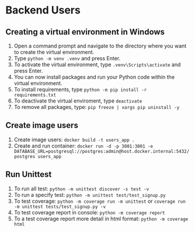 # Backend Users

## Creating a virtual environment in Windows
1. Open a command prompt and navigate to the directory where you want to create the virtual environment.
2. Type `python -m venv .venv` and press Enter.
3. To activate the virtual environment, type `.venv\Scripts\activate` and press Enter.
4. You can now install packages and run your Python code within the virtual environment.
5. To install requirements, type `python -m pip install -r requirements.txt`
6. To deactivate the virtual enviroment, type `deactivate`
7. To remove all packages, type: `pip freeze | xargs pip uninstall -y`

## Create image users
1. Create image users: `docker build -t users_app .`
2. Create and run container: `docker run -d -p 3001:3001 -e DATABASE_URL=postgresql://postgres:admin@host.docker.internal:5432/postgres users_app`

## Run Unittest
1. To run all test: `python -m unittest discover -s test -v`
2. To run a specify test: `python -m unittest test/test_signup.py`
3. To test coverage: `python -m coverage run -m unittest` or `coverage run -m unittest tests/test_signup.py -v`
4. To test coverage report in console: `python -m coverage report`
5. To a test coverage report more detail in html format: `python -m coverage html`